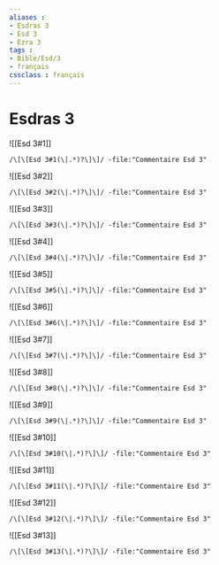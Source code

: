 ```yaml
---
aliases : 
- Esdras 3
- Esd 3
- Ezra 3
tags : 
- Bible/Esd/3
- français
cssclass : français
---
```


# Esdras 3

![[Esd 3#1]]

```query
/\[\[Esd 3#1(\|.*)?\]\]/ -file:"Commentaire Esd 3"
```

![[Esd 3#2]]

```query
/\[\[Esd 3#2(\|.*)?\]\]/ -file:"Commentaire Esd 3"
```

![[Esd 3#3]]

```query
/\[\[Esd 3#3(\|.*)?\]\]/ -file:"Commentaire Esd 3"
```

![[Esd 3#4]]

```query
/\[\[Esd 3#4(\|.*)?\]\]/ -file:"Commentaire Esd 3"
```

![[Esd 3#5]]

```query
/\[\[Esd 3#5(\|.*)?\]\]/ -file:"Commentaire Esd 3"
```

![[Esd 3#6]]

```query
/\[\[Esd 3#6(\|.*)?\]\]/ -file:"Commentaire Esd 3"
```

![[Esd 3#7]]

```query
/\[\[Esd 3#7(\|.*)?\]\]/ -file:"Commentaire Esd 3"
```

![[Esd 3#8]]

```query
/\[\[Esd 3#8(\|.*)?\]\]/ -file:"Commentaire Esd 3"
```

![[Esd 3#9]]

```query
/\[\[Esd 3#9(\|.*)?\]\]/ -file:"Commentaire Esd 3"
```

![[Esd 3#10]]

```query
/\[\[Esd 3#10(\|.*)?\]\]/ -file:"Commentaire Esd 3"
```

![[Esd 3#11]]

```query
/\[\[Esd 3#11(\|.*)?\]\]/ -file:"Commentaire Esd 3"
```

![[Esd 3#12]]

```query
/\[\[Esd 3#12(\|.*)?\]\]/ -file:"Commentaire Esd 3"
```

![[Esd 3#13]]

```query
/\[\[Esd 3#13(\|.*)?\]\]/ -file:"Commentaire Esd 3"
```


